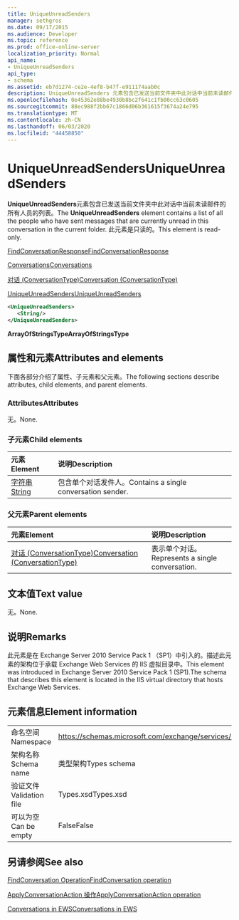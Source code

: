 ```yaml
---
title: UniqueUnreadSenders
manager: sethgros
ms.date: 09/17/2015
ms.audience: Developer
ms.topic: reference
ms.prod: office-online-server
localization_priority: Normal
api_name:
- UniqueUnreadSenders
api_type:
- schema
ms.assetid: eb7d1274-ce2e-4ef8-b47f-e911174aab0c
description: UniqueUnreadSenders 元素包含已发送当前文件夹中此对话中当前未读邮件的所有人员的列表。 此元素是只读的。
ms.openlocfilehash: 0e45362e88be4930b8bc2f641c1fb00cc63c0605
ms.sourcegitcommit: 88ec988f2bb67c1866d06b361615f3674a24e795
ms.translationtype: MT
ms.contentlocale: zh-CN
ms.lasthandoff: 06/03/2020
ms.locfileid: "44458850"
---
```

# <a name="uniqueunreadsenders"></a><span data-ttu-id="75e45-104">UniqueUnreadSenders</span><span class="sxs-lookup"><span data-stu-id="75e45-104">UniqueUnreadSenders</span></span>

<span data-ttu-id="75e45-105">**UniqueUnreadSenders**元素包含已发送当前文件夹中此对话中当前未读邮件的所有人员的列表。</span><span class="sxs-lookup"><span data-stu-id="75e45-105">The **UniqueUnreadSenders** element contains a list of all the people who have sent messages that are currently unread in this conversation in the current folder.</span></span> <span data-ttu-id="75e45-106">此元素是只读的。</span><span class="sxs-lookup"><span data-stu-id="75e45-106">This element is read-only.</span></span> 
  
[<span data-ttu-id="75e45-107">FindConversationResponse</span><span class="sxs-lookup"><span data-stu-id="75e45-107">FindConversationResponse</span></span>](findconversationresponse.md)
  
[<span data-ttu-id="75e45-108">Conversations</span><span class="sxs-lookup"><span data-stu-id="75e45-108">Conversations</span></span>](conversations-ex15websvcsotherref.md)
  
[<span data-ttu-id="75e45-109">对话 (ConversationType)</span><span class="sxs-lookup"><span data-stu-id="75e45-109">Conversation (ConversationType)</span></span>](conversation-conversationtype.md)
  
[<span data-ttu-id="75e45-110">UniqueUnreadSenders</span><span class="sxs-lookup"><span data-stu-id="75e45-110">UniqueUnreadSenders</span></span>](uniqueunreadsenders.md)
  
```XML
<UniqueUnreadSenders>
   <String/>
</UniqueUnreadSenders>
```

 <span data-ttu-id="75e45-111">**ArrayOfStringsType**</span><span class="sxs-lookup"><span data-stu-id="75e45-111">**ArrayOfStringsType**</span></span>
## <a name="attributes-and-elements"></a><span data-ttu-id="75e45-112">属性和元素</span><span class="sxs-lookup"><span data-stu-id="75e45-112">Attributes and elements</span></span>

<span data-ttu-id="75e45-113">下面各部分介绍了属性、子元素和父元素。</span><span class="sxs-lookup"><span data-stu-id="75e45-113">The following sections describe attributes, child elements, and parent elements.</span></span>
  
### <a name="attributes"></a><span data-ttu-id="75e45-114">Attributes</span><span class="sxs-lookup"><span data-stu-id="75e45-114">Attributes</span></span>

<span data-ttu-id="75e45-115">无。</span><span class="sxs-lookup"><span data-stu-id="75e45-115">None.</span></span>
  
### <a name="child-elements"></a><span data-ttu-id="75e45-116">子元素</span><span class="sxs-lookup"><span data-stu-id="75e45-116">Child elements</span></span>

|<span data-ttu-id="75e45-117">**元素**</span><span class="sxs-lookup"><span data-stu-id="75e45-117">**Element**</span></span>|<span data-ttu-id="75e45-118">**说明**</span><span class="sxs-lookup"><span data-stu-id="75e45-118">**Description**</span></span>|
|:-----|:-----|
|[<span data-ttu-id="75e45-119">字符串</span><span class="sxs-lookup"><span data-stu-id="75e45-119">String</span></span>](string.md) <br/> |<span data-ttu-id="75e45-120">包含单个对话发件人。</span><span class="sxs-lookup"><span data-stu-id="75e45-120">Contains a single conversation sender.</span></span>  <br/> |
   
### <a name="parent-elements"></a><span data-ttu-id="75e45-121">父元素</span><span class="sxs-lookup"><span data-stu-id="75e45-121">Parent elements</span></span>

|<span data-ttu-id="75e45-122">**元素**</span><span class="sxs-lookup"><span data-stu-id="75e45-122">**Element**</span></span>|<span data-ttu-id="75e45-123">**说明**</span><span class="sxs-lookup"><span data-stu-id="75e45-123">**Description**</span></span>|
|:-----|:-----|
|[<span data-ttu-id="75e45-124">对话 (ConversationType)</span><span class="sxs-lookup"><span data-stu-id="75e45-124">Conversation (ConversationType)</span></span>](conversation-conversationtype.md) <br/> |<span data-ttu-id="75e45-125">表示单个对话。</span><span class="sxs-lookup"><span data-stu-id="75e45-125">Represents a single conversation.</span></span>  <br/> |
   
## <a name="text-value"></a><span data-ttu-id="75e45-126">文本值</span><span class="sxs-lookup"><span data-stu-id="75e45-126">Text value</span></span>

<span data-ttu-id="75e45-127">无。</span><span class="sxs-lookup"><span data-stu-id="75e45-127">None.</span></span>
  
## <a name="remarks"></a><span data-ttu-id="75e45-128">说明</span><span class="sxs-lookup"><span data-stu-id="75e45-128">Remarks</span></span>

<span data-ttu-id="75e45-129">此元素是在 Exchange Server 2010 Service Pack 1 （SP1）中引入的。描述此元素的架构位于承载 Exchange Web Services 的 IIS 虚拟目录中。</span><span class="sxs-lookup"><span data-stu-id="75e45-129">This element was introduced in Exchange Server 2010 Service Pack 1 (SP1).The schema that describes this element is located in the IIS virtual directory that hosts Exchange Web Services.</span></span>
  
## <a name="element-information"></a><span data-ttu-id="75e45-130">元素信息</span><span class="sxs-lookup"><span data-stu-id="75e45-130">Element information</span></span>

|||
|:-----|:-----|
|<span data-ttu-id="75e45-131">命名空间</span><span class="sxs-lookup"><span data-stu-id="75e45-131">Namespace</span></span>  <br/> |https://schemas.microsoft.com/exchange/services/2006/types  <br/> |
|<span data-ttu-id="75e45-132">架构名称</span><span class="sxs-lookup"><span data-stu-id="75e45-132">Schema name</span></span>  <br/> |<span data-ttu-id="75e45-133">类型架构</span><span class="sxs-lookup"><span data-stu-id="75e45-133">Types schema</span></span>  <br/> |
|<span data-ttu-id="75e45-134">验证文件</span><span class="sxs-lookup"><span data-stu-id="75e45-134">Validation file</span></span>  <br/> |<span data-ttu-id="75e45-135">Types.xsd</span><span class="sxs-lookup"><span data-stu-id="75e45-135">Types.xsd</span></span>  <br/> |
|<span data-ttu-id="75e45-136">可以为空</span><span class="sxs-lookup"><span data-stu-id="75e45-136">Can be empty</span></span>  <br/> |<span data-ttu-id="75e45-137">False</span><span class="sxs-lookup"><span data-stu-id="75e45-137">False</span></span>  <br/> |
   
## <a name="see-also"></a><span data-ttu-id="75e45-138">另请参阅</span><span class="sxs-lookup"><span data-stu-id="75e45-138">See also</span></span>



[<span data-ttu-id="75e45-139">FindConversation Operation</span><span class="sxs-lookup"><span data-stu-id="75e45-139">FindConversation operation</span></span>](findconversation-operation.md)
  
[<span data-ttu-id="75e45-140">ApplyConversationAction 操作</span><span class="sxs-lookup"><span data-stu-id="75e45-140">ApplyConversationAction operation</span></span>](applyconversationaction-operation.md)


[<span data-ttu-id="75e45-141">Conversations in EWS</span><span class="sxs-lookup"><span data-stu-id="75e45-141">Conversations in EWS</span></span>](https://msdn.microsoft.com/library/91e64629-db6c-4c94-9dcb-d386232e8467%28Office.15%29.aspx)

